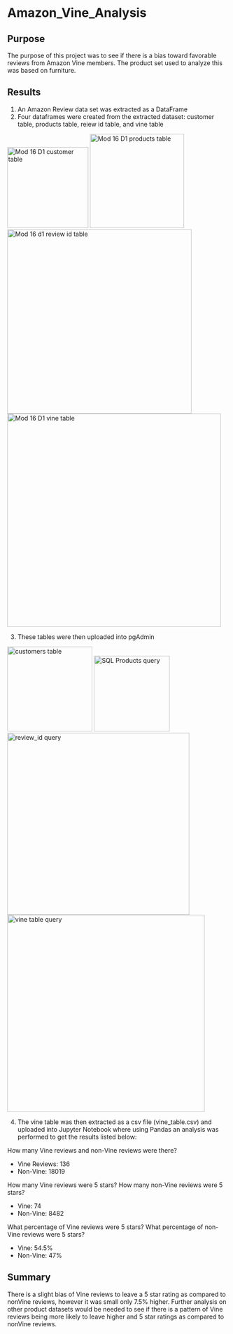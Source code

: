 # Amazon_Vine_Analysis

## Purpose
The purpose of this project was to see if there is a bias toward favorable reviews from Amazon Vine members. The product set used to analyze this was based on furniture. 

## Results
 1. An Amazon Review data set was extracted as a DataFrame 
 2. Four dataframes were created from the extracted dataset: customer table, products table, reiew id table, and vine table
 
 <img width="185" alt="Mod 16 D1 customer table" src="https://user-images.githubusercontent.com/105942622/190870153-0ce86d4f-f8eb-48ef-a344-16a5907656be.png">

<img width="215" alt="Mod 16 D1 products table" src="https://user-images.githubusercontent.com/105942622/190870155-2209030d-9460-4196-9e39-c6961c833a08.png">

<img width="421" alt="Mod 16 d1 review id table" src="https://user-images.githubusercontent.com/105942622/190870170-50fb7e71-ea64-42bc-964f-86c45988b834.png">

<img width="488" alt="Mod 16 D1 vine table" src="https://user-images.githubusercontent.com/105942622/190870172-4a9fdecb-bcf6-42f6-9257-8bd6f453b091.png">

3. These tables were then uploaded into pgAdmin

<img width="194" alt="customers table" src="https://user-images.githubusercontent.com/105942622/190870277-6311e4d2-c6af-471c-b993-1f7d19f636cb.png">

<img width="173" alt="SQL Products query" src="https://user-images.githubusercontent.com/105942622/190870291-a41b335b-4fb1-479f-ae8b-ad051ef368b6.png">

<img width="416" alt="review_id query" src="https://user-images.githubusercontent.com/105942622/190870296-76b3fe7e-1746-4cd0-9c87-dd6a13f87d4f.png">

<img width="451" alt="vine table query" src="https://user-images.githubusercontent.com/105942622/190870298-174c4b00-79e8-4f26-a5ab-9d4cf0ff250f.png">

4. The vine table was then extracted as a csv file (vine_table.csv) and uploaded into Jupyter Notebook where using Pandas an analysis was performed to get the results listed below:

How many Vine reviews and non-Vine reviews were there?
- Vine Reviews: 136
- Non-Vine: 18019

How many Vine reviews were 5 stars? How many non-Vine reviews were 5 stars?
- Vine: 74
- Non-Vine: 8482

What percentage of Vine reviews were 5 stars? What percentage of non-Vine reviews were 5 stars?
- Vine: 54.5%
- Non-Vine: 47%

## Summary

There is a slight bias of Vine reviews to leave a 5 star rating as compared to nonVine reviews, however it was small only 7.5% higher. Further analysis on other product datasets would be needed to see if there is a pattern of Vine reviews being more likely to leave higher and 5 star ratings as compared to nonVine reviews. 
